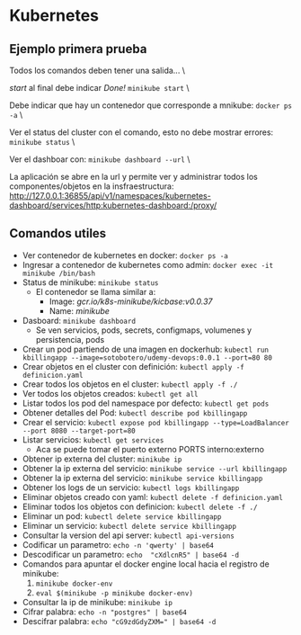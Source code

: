 # Kubernetes

## Ejemplo primera prueba

Todos los comandos deben tener una salida... \

*start* al final debe indicar *Done!* `minikube start` \

Debe indicar que hay un contenedor que corresponde a mnikube: `docker ps -a` \

Ver el status del cluster con el comando, esto no debe mostrar errores: `minikube status` \

Ver el dashboar con: `minikube dashboard --url` \

La aplicación se abre en la url y permite ver y administrar todos los componentes/objetos en la insfraestructura: <http://127.0.0.1:36855/api/v1/namespaces/kubernetes-dashboard/services/http:kubernetes-dashboard:/proxy/>

## Comandos utiles

- Ver contenedor de kubernetes en docker: `docker ps -a`
- Ingresar a contenedor de kubernetes como admin: `docker exec -it minikube /bin/bash`
- Status de minikube: `minikube status`
  - El contenedor se llama similar a:
    - Image: *gcr.io/k8s-minikube/kicbase:v0.0.37*
    - Name: *minikube*
- Dasboard: `minikube dashboard`
  - Se ven servicios, pods, secrets, configmaps, volumenes y persistencia, pods
- Crear un pod partiendo de una imagen en dockerhub: `kubectl run kbillingapp --image=sotobotero/udemy-devops:0.0.1 --port=80 80`
- Crear objetos en el cluster con definición: `kubectl apply -f definicion.yaml`
- Crear todos los objetos en el cluster: `kubectl apply -f ./`
- Ver todos los objetos creados: `kubectl get all`
- Listar todos los pod del namespace por defecto: `kubectl get pods`
- Obtener detalles del Pod: `kubectl describe pod kbillingapp`
- Crear el servicio: `kubectl expose pod kbillingapp --type=LoadBalancer --port 8080 --target-port=80`
- Listar servicios: `kubectl get services`
  - Aca se puede tomar el puerto externo PORTS interno:externo
- Obtener ip externa del cluster: `minikube ip`
- Obtener la ip externa del servicio: `minikube service --url kbillingapp`
- Obtener la ip externa del servicio: `minikube service kbillingapp`
- Obtener los logs de un servicio: `kubectl logs kbillingapp`
- Eliminar objetos creado con yaml: `kubectl delete -f definicion.yaml`
- Eliminar todos los objetos con definicion: `kubectl delete -f ./`
- Eliminar un pod: `kubectl delete service kbillingapp`
- Eliminar un servicio: `kubectl delete service kbillingapp`
- Consultar la version del api server: `kubectl api-versions`
- Codificar un parametro: `echo -n 'qwerty' | base64`
- Descodificar un parametro: `echo  "cXdlcnR5" | base64 -d`
- Comandos para apuntar el docker engine local hacia el registro de minikube:
    1. `minikube docker-env`
    2. `eval $(minikube -p minikube docker-env)`
- Consultar la ip de minikube: `minikube ip`
- Cifrar palabra: `echo -n "postgres" | base64`
- Descifrar palabra: `echo "cG9zdGdyZXM=" | base64 -d`
